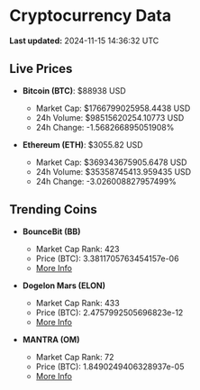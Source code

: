 # Cryptocurrency Data

**Last updated:** 2024-11-15 14:36:32 UTC

## Live Prices
- **Bitcoin (BTC)**: $88938 USD
  - Market Cap: $1766799025958.4438 USD
  - 24h Volume: $98515620254.10773 USD
  - 24h Change: -1.568266895051908%

- **Ethereum (ETH)**: $3055.82 USD
  - Market Cap: $369343675905.6478 USD
  - 24h Volume: $35358745413.959435 USD
  - 24h Change: -3.026008827957499%

## Trending Coins
- **BounceBit (BB)**
  - Market Cap Rank: 423
  - Price (BTC): 3.3811705763454157e-06
  - [More Info](https://www.coingecko.com/en/coins/bouncebit)

- **Dogelon Mars (ELON)**
  - Market Cap Rank: 433
  - Price (BTC): 2.4757992505696823e-12
  - [More Info](https://www.coingecko.com/en/coins/dogelon-mars)

- **MANTRA (OM)**
  - Market Cap Rank: 72
  - Price (BTC): 1.8490249406328937e-05
  - [More Info](https://www.coingecko.com/en/coins/mantra)

- **SAD HAMSTER (HAMMY)**
  - Market Cap Rank: 932
  - Price (BTC): 3.6919137003228363e-07
  - [More Info](https://www.coingecko.com/en/coins/sad-hamster)

- **Solar (SXP)**
  - Market Cap Rank: 310
  - Price (BTC): 3.7539162439871817e-06
  - [More Info](https://www.coingecko.com/en/coins/solar-2)

- **Degen (Base) (DEGEN)**
  - Market Cap Rank: 178
  - Price (BTC): 3.1420204201878967e-07
  - [More Info](https://www.coingecko.com/en/coins/degen-base)

- **Peanut the Squirrel (PNUT)**
  - Market Cap Rank: 65
  - Price (BTC): 1.9929472008693617e-05
  - [More Info](https://www.coingecko.com/en/coins/peanut-the-squirrel)

- **Notcoin (NOT)**
  - Market Cap Rank: 128
  - Price (BTC): 8.155020830947245e-08
  - [More Info](https://www.coingecko.com/en/coins/notcoin)

- **Moo Deng (MOODENG)**
  - Market Cap Rank: 137
  - Price (BTC): 7.3201765583176455e-06
  - [More Info](https://www.coingecko.com/en/coins/moo-deng)

- **Goatseus Maximus (GOAT)**
  - Market Cap Rank: 89
  - Price (BTC): 1.2208258144243702e-05
  - [More Info](https://www.coingecko.com/en/coins/goatseus-maximus)

- **Solana (SOL)**
  - Market Cap Rank: 4
  - Price (BTC): 0.0023786111923663465
  - [More Info](https://www.coingecko.com/en/coins/solana)

- **Brett (BRETT)**
  - Market Cap Rank: 68
  - Price (BTC): 1.831013187317442e-06
  - [More Info](https://www.coingecko.com/en/coins/brett-2)

- **XRP (XRP)**
  - Market Cap Rank: 7
  - Price (BTC): 9.781364898215427e-06
  - [More Info](https://www.coingecko.com/en/coins/xrp)

- **Pepe (PEPE)**
  - Market Cap Rank: 19
  - Price (BTC): 2.343336475536384e-10
  - [More Info](https://www.coingecko.com/en/coins/pepe)

- **Dogecoin (DOGE)**
  - Market Cap Rank: 6
  - Price (BTC): 4.089948964793837e-06
  - [More Info](https://www.coingecko.com/en/coins/dogecoin)

## Posts
- **Post ID: 1**
  - Content:
```
🚀 SOLANA GIVEAWAY 🚀

🎁 Win 2.6 $SOL (~$1300)

🤝 Follow @likhon_decrypto & @fariacrypto
❤️ RT & Like
💬 Comment your wallet

⏳ 48 hrs! #SolanaGiveaway #Crypto
```

- **Post ID: 2**
  - Content:
```
🔥 Product Update! 🔥

🚀 Get the Flash Miner for Windows today for only $100.00!
🔋 Infinite stock for all your mining needs.
💰 Use code MINER100 for a special 10% off.

Available at https://scripters.shop
```

- **Post ID: 3**
  - Content:
```
🎁 Exclusive Product! 🎁

💸 Grab the Flash USDT Full Package now for $300.00!
🎉 Infinite stock to enhance your transactions.
💵 Apply code USDT300 to get a 10% discount!

Buy now at https://scripters.shop
```

- **Post ID: 4**
  - Content:
```
💎 Introducing the Real USDT Sender for $250.00!

💼 Ideal for secure transfers with unlimited stock available.
💵 Use code REAL250 at checkout for a 10% discount.

Check it out at https://scripters.shop
```

- **Post ID: 5**
  - Content:
```
🚀 New Product Launch! 🚀

Get the Fake USDT Sender [APK] for $600.00.
📦 Only 500 units available!
💵 Apply code FAKE600 for a 10% discount on checkout.

Shop now: https://scripters.shop
```

- **Post ID: 6**
  - Content:
```
🔥 New Arrival! 🔥

💸 Get the Flash Miner Pro for just $50.00!
Perfect for all your mining needs.

Available at https://scripters.shop
```

